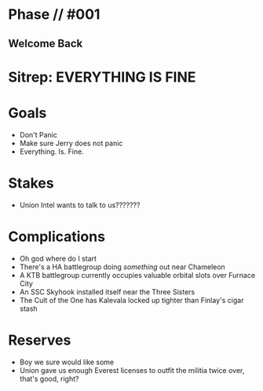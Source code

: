 # Phase // #001
## Welcome Back
# Sitrep: EVERYTHING IS FINE
# Goals
- Don't Panic
- Make sure Jerry does not panic
- Everything. Is. Fine.

# Stakes
- Union Intel wants to talk to us???????

# Complications
- Oh god where do I start
- There's a HA battlegroup doing _something_ out near Chameleon
- A KTB battlegroup currently occupies valuable orbital slots over Furnace City
- An SSC Skyhook installed itself near the Three Sisters
- The Cult of the One has Kalevala locked up tighter than Finlay's cigar stash 

# Reserves
- Boy we sure would like some
- Union gave us enough Everest licenses to outfit the militia twice over, that's good, right?